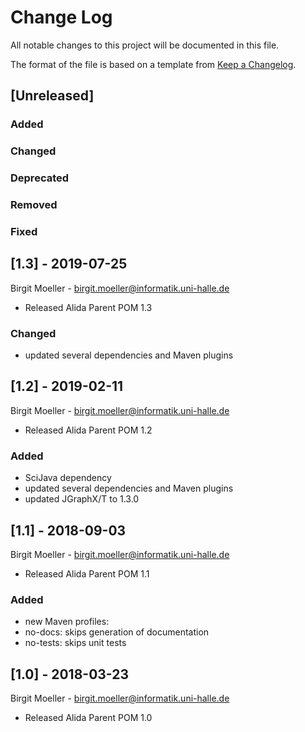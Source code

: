 # Change Log
All notable changes to this project will be documented in this file.

The format of the file is based on a template from [Keep a Changelog](http://keepachangelog.com/).

## [Unreleased]
### Added

### Changed

### Deprecated

### Removed

### Fixed

## [1.3] - 2019-07-25
Birgit Moeller - <birgit.moeller@informatik.uni-halle.de>
- Released Alida Parent POM 1.3

### Changed
- updated several dependencies and Maven plugins

## [1.2] - 2019-02-11
Birgit Moeller - <birgit.moeller@informatik.uni-halle.de>
- Released Alida Parent POM 1.2

### Added
- SciJava dependency
- updated several dependencies and Maven plugins
- updated JGraphX/T to 1.3.0

## [1.1] - 2018-09-03
Birgit Moeller - <birgit.moeller@informatik.uni-halle.de>
- Released Alida Parent POM 1.1

### Added
- new Maven profiles:
 - no-docs: skips generation of documentation
 - no-tests: skips unit tests

## [1.0] - 2018-03-23
Birgit Moeller - <birgit.moeller@informatik.uni-halle.de>
- Released Alida Parent POM 1.0
